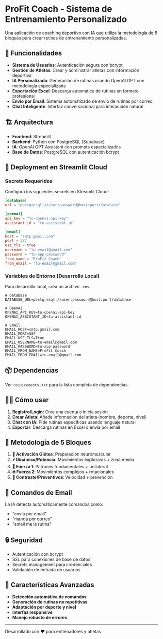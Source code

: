 # ProFit Coach - Sistema de Entrenamiento Personalizado

Una aplicación de coaching deportivo con IA que utiliza la metodología de 5 bloques para crear rutinas de entrenamiento personalizadas.

## 🚀 Funcionalidades

- **Sistema de Usuarios**: Autenticación segura con bcrypt
- **Gestión de Atletas**: Crear y administrar atletas con información deportiva
- **IA Personalizada**: Generación de rutinas usando OpenAI GPT con metodología especializada
- **Exportación Excel**: Descarga automática de rutinas en formato profesional
- **Envío por Email**: Sistema automatizado de envío de rutinas por correo
- **Chat Inteligente**: Interfaz conversacional para interacción natural

## 🏗️ Arquitectura

- **Frontend**: Streamlit
- **Backend**: Python con PostgreSQL (Supabase)
- **IA**: OpenAI GPT Assistant con prompts especializados
- **Base de Datos**: PostgreSQL con autenticación bcrypt

## 🔧 Deployment en Streamlit Cloud

### Secrets Requeridos

Configura los siguientes secrets en Streamlit Cloud:

```toml
[database]
url = "postgresql://user:password@host:port/database"

[openai]
api_key = "tu-openai-api-key"
assistant_id = "tu-assistant-id"

[email]
host = "smtp.gmail.com"
port = 587
use_tls = true
username = "tu-email@gmail.com"
password = "tu-app-password"
from_name = "ProFit Coach"
from_email = "tu-email@gmail.com"
```

### Variables de Entorno (Desarrollo Local)

Para desarrollo local, crea un archivo `.env`:

```env
# Database
DATABASE_URL=postgresql://user:password@host:port/database

# OpenAI
OPENAI_API_KEY=tu-openai-api-key
OPENAI_ASSISTANT_ID=tu-assistant-id

# Email
EMAIL_HOST=smtp.gmail.com
EMAIL_PORT=587
EMAIL_USE_TLS=True
EMAIL_USERNAME=tu-email@gmail.com
EMAIL_PASSWORD=tu-app-password
EMAIL_FROM_NAME=ProFit Coach
EMAIL_FROM_EMAIL=tu-email@gmail.com
```

## 📦 Dependencias

Ver `requirements.txt` para la lista completa de dependencias.

## 🏃‍♂️ Cómo usar

1. **Registro/Login**: Crea una cuenta o inicia sesión
2. **Crear Atleta**: Añade información del atleta (nombre, deporte, nivel)
3. **Chat con IA**: Pide rutinas específicas usando lenguaje natural
4. **Exportar**: Descarga rutinas en Excel o envía por email

## 🎯 Metodología de 5 Bloques

1. **🍑 Activación Glútea**: Preparación neuromuscular
2. **⚡ Dinámico/Potencia**: Movimientos explosivos + zona media
3. **💪 Fuerza 1**: Patrones fundamentales + unilateral
4. **🔥 Fuerza 2**: Movimientos complejos + rotacionales
5. **🚀 Contraste/Preventivos**: Velocidad + prevención

## 📧 Comandos de Email

La IA detecta automáticamente comandos como:
- "envía por email"
- "manda por correo"
- "email me la rutina"

## 🔒 Seguridad

- Autenticación con bcrypt
- SSL para conexiones de base de datos
- Secrets management para credenciales
- Validación de entrada de usuarios

## 🌟 Características Avanzadas

- **Detección automática de comandos**
- **Generación de rutinas no repetitivas**
- **Adaptación por deporte y nivel**
- **Interfaz responsive**
- **Manejo robusto de errores**

---

Desarrollado con ❤️ para entrenadores y atletas
